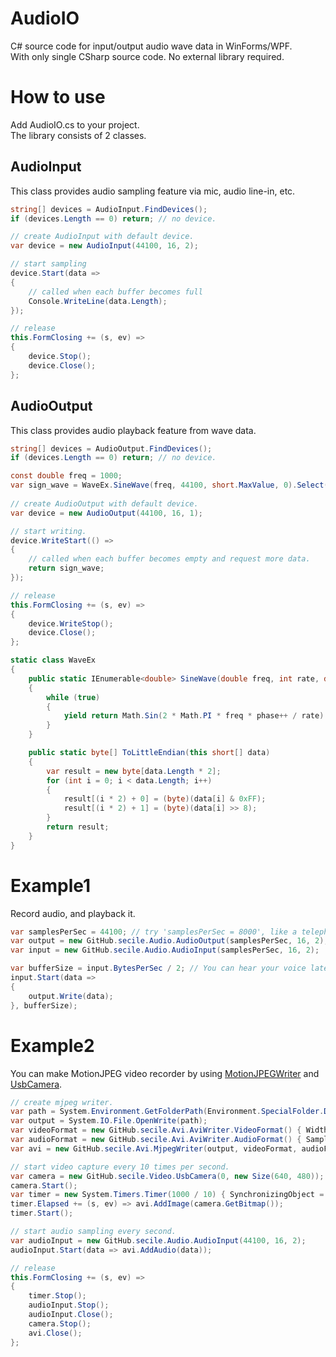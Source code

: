 # AudioIO
C# source code for input/output audio wave data in WinForms/WPF.  
With only single CSharp source code. No external library required.

# How to use
Add AudioIO.cs to your project.  
The library consists of 2 classes.

## AudioInput
This class provides audio sampling feature via mic, audio line-in, etc.

```C#
string[] devices = AudioInput.FindDevices();
if (devices.Length == 0) return; // no device.

// create AudioInput with default device.
var device = new AudioInput(44100, 16, 2);

// start sampling
device.Start(data =>
{
    // called when each buffer becomes full
    Console.WriteLine(data.Length);
});

// release
this.FormClosing += (s, ev) =>
{
    device.Stop();
    device.Close();
};
```

## AudioOutput
This class provides audio playback feature from wave data.

```C#
string[] devices = AudioOutput.FindDevices();
if (devices.Length == 0) return; // no device.

const double freq = 1000;
var sign_wave = WaveEx.SineWave(freq, 44100, short.MaxValue, 0).Select(x => (short)x).Take(44100).ToArray().ToLittleEndian();
    
// create AudioOutput with default device.
var device = new AudioOutput(44100, 16, 1);

// start writing.
device.WriteStart(() =>
{
    // called when each buffer becomes empty and request more data.
    return sign_wave;
});

// release
this.FormClosing += (s, ev) =>
{
    device.WriteStop();
    device.Close();
};

static class WaveEx
{
    public static IEnumerable<double> SineWave(double freq, int rate, double amplitude, int phase)
    {
        while (true)
        {
            yield return Math.Sin(2 * Math.PI * freq * phase++ / rate) * amplitude;
        }
    }

    public static byte[] ToLittleEndian(this short[] data)
    {
        var result = new byte[data.Length * 2];
        for (int i = 0; i < data.Length; i++)
        {
            result[(i * 2) + 0] = (byte)(data[i] & 0xFF);
            result[(i * 2) + 1] = (byte)(data[i] >> 8);
        }
        return result;
    }
}
```

# Example1
Record audio, and playback it.
```C#
var samplesPerSec = 44100; // try 'samplesPerSec = 8000', like a telephone!
var output = new GitHub.secile.Audio.AudioOutput(samplesPerSec, 16, 2);
var input = new GitHub.secile.Audio.AudioInput(samplesPerSec, 16, 2);

var bufferSize = input.BytesPerSec / 2; // You can hear your voice late. To reduce the delay, reduce bufferSize value. (ex: BytesPerSec / 10)
input.Start(data =>
{
    output.Write(data);
}, bufferSize);
```

# Example2
You can make MotionJPEG video recorder by using [MotionJPEGWriter](https://github.com/secile/MotionJPEGWriter/) and [UsbCamera](https://github.com/secile/UsbCamera/).

```C#
// create mjpeg writer.
var path = System.Environment.GetFolderPath(Environment.SpecialFolder.DesktopDirectory) + @"\test.avi";
var output = System.IO.File.OpenWrite(path);
var videoFormat = new GitHub.secile.Avi.AviWriter.VideoFormat() { Width = 640, Height = 480, FramesPerSec = 10 };
var audioFormat = new GitHub.secile.Avi.AviWriter.AudioFormat() { SamplesPerSec = 44100, BitsPerSample = 16, Channels = 2 };
var avi = new GitHub.secile.Avi.MjpegWriter(output, videoFormat, audioFormat);

// start video capture every 10 times per second.
var camera = new GitHub.secile.Video.UsbCamera(0, new Size(640, 480));
camera.Start();
var timer = new System.Timers.Timer(1000 / 10) { SynchronizingObject = this };
timer.Elapsed += (s, ev) => avi.AddImage(camera.GetBitmap());
timer.Start();

// start audio sampling every second.
var audioInput = new GitHub.secile.Audio.AudioInput(44100, 16, 2);
audioInput.Start(data => avi.AddAudio(data));

// release
this.FormClosing += (s, ev) =>
{
    timer.Stop();
    audioInput.Stop();
    audioInput.Close();
    camera.Stop();
    avi.Close();
};
```
